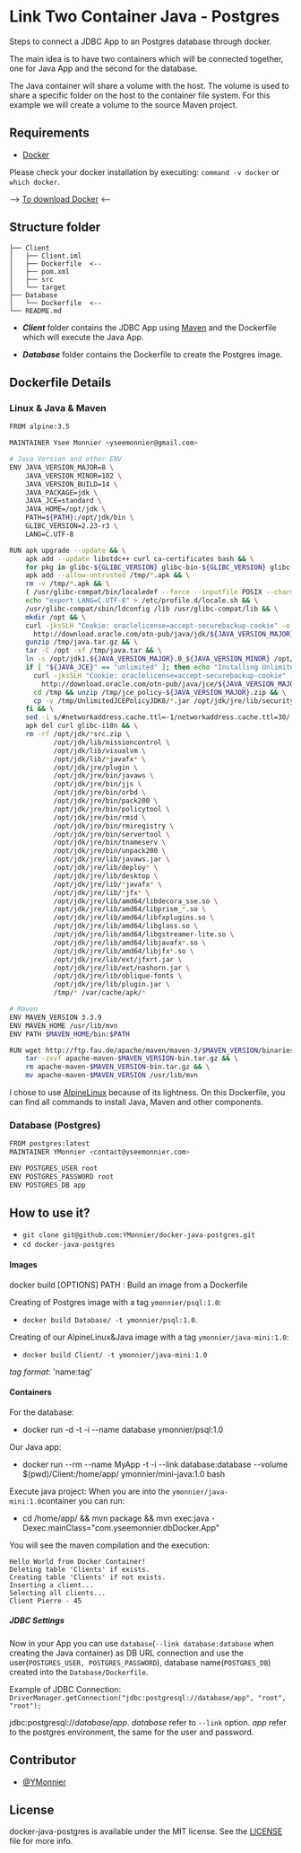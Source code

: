 # Link Two Container Java - Postgres

Steps to connect a JDBC App to an Postgres database through docker.

The main idea is to have two containers which will be connected together, one for Java App and the second for the database.

The Java container will share a volume with the host. The volume is used to share a specific folder on the host to the container file system. For this example we will create a volume to the source Maven project.

## Requirements
* [Docker](https://www.docker.com)

Please check your docker installation by executing: `command -v docker` or `which docker`.

--> [To download Docker](https://www.docker.com/products/overview) <--

## Structure folder

```
├── Client
│   ├── Client.iml
│   ├── Dockerfile  <--
│   ├── pom.xml
│   ├── src
│   └── target
├── Database
│   └── Dockerfile  <--
└── README.md
```

* ***Client*** folder contains the JDBC App using [Maven](https://maven.apache.org) and the Dockerfile which will execute the Java App.

* ***Database*** folder contains the Dockerfile to create the Postgres image.

## Dockerfile Details

### Linux & Java & Maven

```bash
FROM alpine:3.5

MAINTAINER Ysee Monnier <yseemonnier@gmail.com>

# Java Version and other ENV
ENV JAVA_VERSION_MAJOR=8 \
    JAVA_VERSION_MINOR=102 \
    JAVA_VERSION_BUILD=14 \
    JAVA_PACKAGE=jdk \
    JAVA_JCE=standard \
    JAVA_HOME=/opt/jdk \
    PATH=${PATH}:/opt/jdk/bin \
    GLIBC_VERSION=2.23-r3 \
    LANG=C.UTF-8

RUN apk upgrade --update && \
    apk add --update libstdc++ curl ca-certificates bash && \
    for pkg in glibc-${GLIBC_VERSION} glibc-bin-${GLIBC_VERSION} glibc-i18n-${GLIBC_VERSION}; do curl -sSL https://github.com/andyshinn/alpine-pkg-glibc/releases/download/${GLIBC_VERSION}/${pkg}.apk -o /tmp/${pkg}.apk; done && \
    apk add --allow-untrusted /tmp/*.apk && \
    rm -v /tmp/*.apk && \
    ( /usr/glibc-compat/bin/localedef --force --inputfile POSIX --charmap UTF-8 C.UTF-8 || true ) && \
    echo "export LANG=C.UTF-8" > /etc/profile.d/locale.sh && \
    /usr/glibc-compat/sbin/ldconfig /lib /usr/glibc-compat/lib && \
    mkdir /opt && \
    curl -jksSLH "Cookie: oraclelicense=accept-securebackup-cookie" -o /tmp/java.tar.gz \
      http://download.oracle.com/otn-pub/java/jdk/${JAVA_VERSION_MAJOR}u${JAVA_VERSION_MINOR}-b${JAVA_VERSION_BUILD}/${JAVA_PACKAGE}-${JAVA_VERSION_MAJOR}u${JAVA_VERSION_MINOR}-linux-x64.tar.gz && \
    gunzip /tmp/java.tar.gz && \
    tar -C /opt -xf /tmp/java.tar && \
    ln -s /opt/jdk1.${JAVA_VERSION_MAJOR}.0_${JAVA_VERSION_MINOR} /opt/jdk && \
    if [ "${JAVA_JCE}" == "unlimited" ]; then echo "Installing Unlimited JCE policy" >&2 && \
      curl -jksSLH "Cookie: oraclelicense=accept-securebackup-cookie" -o /tmp/jce_policy-${JAVA_VERSION_MAJOR}.zip \
        http://download.oracle.com/otn-pub/java/jce/${JAVA_VERSION_MAJOR}/jce_policy-${JAVA_VERSION_MAJOR}.zip && \
      cd /tmp && unzip /tmp/jce_policy-${JAVA_VERSION_MAJOR}.zip && \
      cp -v /tmp/UnlimitedJCEPolicyJDK8/*.jar /opt/jdk/jre/lib/security; \
    fi && \
    sed -i s/#networkaddress.cache.ttl=-1/networkaddress.cache.ttl=30/ $JAVA_HOME/jre/lib/security/java.security && \
    apk del curl glibc-i18n && \
    rm -rf /opt/jdk/*src.zip \
           /opt/jdk/lib/missioncontrol \
           /opt/jdk/lib/visualvm \
           /opt/jdk/lib/*javafx* \
           /opt/jdk/jre/plugin \
           /opt/jdk/jre/bin/javaws \
           /opt/jdk/jre/bin/jjs \
           /opt/jdk/jre/bin/orbd \
           /opt/jdk/jre/bin/pack200 \
           /opt/jdk/jre/bin/policytool \
           /opt/jdk/jre/bin/rmid \
           /opt/jdk/jre/bin/rmiregistry \
           /opt/jdk/jre/bin/servertool \
           /opt/jdk/jre/bin/tnameserv \
           /opt/jdk/jre/bin/unpack200 \
           /opt/jdk/jre/lib/javaws.jar \
           /opt/jdk/jre/lib/deploy* \
           /opt/jdk/jre/lib/desktop \
           /opt/jdk/jre/lib/*javafx* \
           /opt/jdk/jre/lib/*jfx* \
           /opt/jdk/jre/lib/amd64/libdecora_sse.so \
           /opt/jdk/jre/lib/amd64/libprism_*.so \
           /opt/jdk/jre/lib/amd64/libfxplugins.so \
           /opt/jdk/jre/lib/amd64/libglass.so \
           /opt/jdk/jre/lib/amd64/libgstreamer-lite.so \
           /opt/jdk/jre/lib/amd64/libjavafx*.so \
           /opt/jdk/jre/lib/amd64/libjfx*.so \
           /opt/jdk/jre/lib/ext/jfxrt.jar \
           /opt/jdk/jre/lib/ext/nashorn.jar \
           /opt/jdk/jre/lib/oblique-fonts \
           /opt/jdk/jre/lib/plugin.jar \
           /tmp/* /var/cache/apk/*

# Maven
ENV MAVEN_VERSION 3.3.9
ENV MAVEN_HOME /usr/lib/mvn
ENV PATH $MAVEN_HOME/bin:$PATH

RUN wget http://ftp.fau.de/apache/maven/maven-3/$MAVEN_VERSION/binaries/apache-maven-$MAVEN_VERSION-bin.tar.gz && \
    tar -zxvf apache-maven-$MAVEN_VERSION-bin.tar.gz && \
    rm apache-maven-$MAVEN_VERSION-bin.tar.gz && \
    mv apache-maven-$MAVEN_VERSION /usr/lib/mvn
```

I chose to use [AlpineLinux](https://www.alpinelinux.org) because of its lightness. On this Dockerfile, you can find all commands to install Java, Maven and other components.

### Database (Postgres)
```bash
FROM postgres:latest
MAINTAINER YMonnier <contact@yseemonnier.com>

ENV POSTGRES_USER root
ENV POSTGRES_PASSWORD root  
ENV POSTGRES_DB app
```

## How to use it?

* `git clone git@github.com:YMonnier/docker-java-postgres.git`
* `cd docker-java-postgres`

#### Images

docker build [OPTIONS] PATH : Build an image from a Dockerfile

Creating of Postgres image with a tag `ymonnier/psql:1.0`:
* `docker build Database/ -t ymonnier/psql:1.0`.

Creating of our AlpineLinux&Java image with a tag `ymonnier/java-mini:1.0`:
* `docker build Client/ -t ymonnier/java-mini:1.0`

*tag format*: 'name:tag'

#### Containers
For the database:
* docker run -d -t -i --name database ymonnier/psql:1.0

Our Java app:
* docker run --rm --name MyApp -t -i --link database:database --volume $(pwd)/Client:/home/app/ ymonnier/mini-java:1.0 bash

Execute java project:
When you are into the `ymonnier/java-mini:1.0`container you can run:
* cd /home/app/ && mvn package && mvn exec:java -Dexec.mainClass="com.yseemonnier.dbDocker.App"

You will see the maven compilation and the execution:
```
Hello World from Docker Container!
Deleting table 'Clients' if exists.
Creating table 'Clients' if not exists.
Inserting a client...
Selecting all clients...
Client Pierre - 45
```
##### JDBC Settings
Now in your App you can use `database`(`--link database:database` when creating the Java container) as DB URL connection and use the user(`POSTGRES_USER, POSTGRES_PASSWORD`), database name(`POSTGRES_DB`) created into the `Database/Dockerfile`.

Example of JDBC Connection:
`DriverManager.getConnection("jdbc:postgresql://database/app", "root", "root");`

jdbc:postgresql://*database*/*app*.
*database* refer to `--link` option.
*app* refer to the postgres environment, the same for the user and password.

Contributor
------------
* [@YMonnier](https://github.com/YMonnier)

License
-------
docker-java-postgres is available under the MIT license. See the [LICENSE](https://github.com/YMonnier/docker-java-postgres/blob/master/LICENSE) file for more info.
